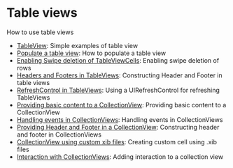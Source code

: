 # Table views
How to use table views

- [TableView](#): Simple examples of table view
- [Populate a table view](#): How to populate a table view
- [Enabling Swipe deletion of TableViewCells](#): Enabling swipe deletion of rows
- [Headers and Footers in TableViews](#): Constructing Header and Footer in table views
- [RefreshControl in TableViews](#): Using a UIRefreshControl for refreshing TableViews
- [Providing basic content to a CollectionView](#): Providing basic content to a CollectionView
- [Handling events in CollectionViews](#): Handling events in CollectionViews
- [Providing Header and Footer in a CollectionView](#): Constructing header and footer in CollectionViews
- [CollectionView using custom xib files](#): Creating custom cell using .xib files
- [Interaction with CollectionViews](#): Adding interaction to a collection view


